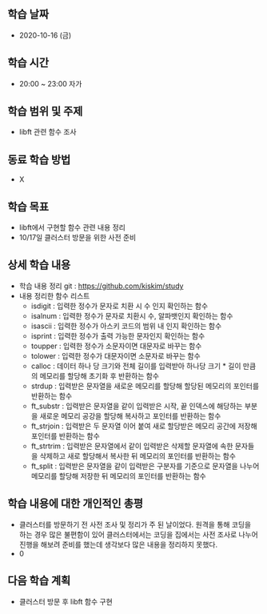 학습 날짜
---
+ 2020-10-16 (금)

학습 시간
---
+ 20:00 ~ 23:00 자가

학습 범위 및 주제
---
+ libft 관련 함수 조사

동료 학습 방법
---
+ X

학습 목표
---
+ libft에서 구현할 함수 관련 내용 정리
+ 10/17일 클러스터 방문을 위한 사전 준비

상세 학습 내용
---
+ 학습 내용 정리 git : https://github.com/kiskim/study   
+ 내용 정리한 함수 리스트
    + isdigit : 입력한 정수가 문자로 치환 시 수 인지 확인하는 함수
    + isalnum : 입력한 정수가 문자로 치환시 수, 알파뱃인지 확인하는 함수
    + isascii : 입력한 정수가 아스키 코드의 범위 내 인지 확인하는 함수
    + isprint : 입력한 정수가 출력 가능한 문자인지 확인하는 함수
    + toupper : 입력한 정수가 소문자이면 대문자로 바꾸는 함수
    + tolower : 입력한 정수가 대문자이면 소문자로 바꾸는 함수
    + calloc : 데이터 하나 당 크기와 전체 길이를 입력받아 하나당 크기 * 길이 만큼의 메모리를 할당해 초기화 후 반환하는 함수
    + strdup : 입력받은 문자열을 새로운 메모리를 할당해 할당된 메모리의 포인터를 반환하는 함수
    + ft_substr : 입력받은 문자열을 같이 입력받은 시작, 끝 인덱스에 해당하는 부분을 새로운 메모리 공강을 할당해 복사하고 포인터를 반환하는 함수
    + ft_strjoin : 입력받은 두 문자열 이어 붙여 새로 할당받은 메모리 공간에 저장해 포인터를 반환하는 함수
    + ft_strtrim : 입력받은 문자열에서 같이 입력받은 삭제할 문자열에 속한 문자들을 삭제하고 새로 할당해서 복사한 뒤 메모리의 포인터를 반환하는 함수
    + ft_split : 입력받은 문자열을 같이 입력받은 구분자를 기준으로 문자열을 나누어 메모리를 할당해 저장한 뒤 메모리의 포인터를 반환하는 함수

학습 내용에 대한 개인적인 총평
---
+ 클러스터를 방문하기 전 사전 조사 및 정리가 주 된 날이었다. 원격을 통해 코딩을 하는 경우 많은 불편함이 있어 클러스터에서는 코딩을 집에서는 사전 조사로 나누어 진행을 해보려 준비를 했는데 생각보다 많은 내용을 정리하지 못했다. 
+ 0

다음 학습 계획
---
+ 클러스터 방문 후 libft 함수 구현